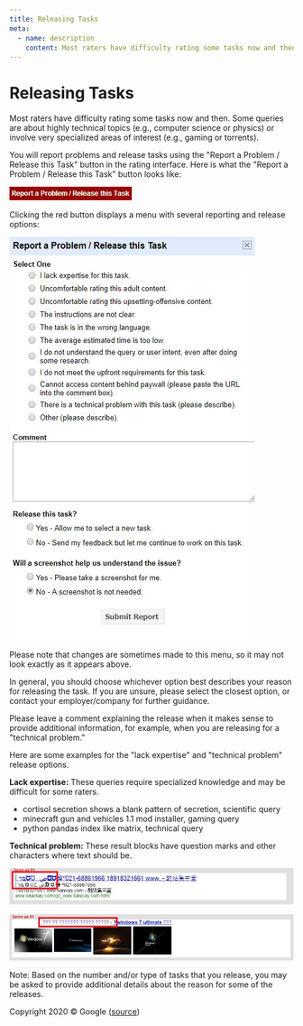 ```yaml
---
title: Releasing Tasks
meta:
  - name: description
    content: Most raters have difficulty rating some tasks now and then. Some queries are about highly technical topics (e.g., computer science or physics) or involve very specialized areas of interest (e.g., gaming or torrents).
---
```


# Releasing Tasks

Most raters have difficulty rating some tasks now and then. Some queries are about highly technical topics (e.g., computer science or physics) or involve very specialized areas of interest (e.g., gaming or torrents).

You will report problems and release tasks using the "Report a Problem / Release this Task" button in the rating interface. Here is what the "Report a Problem / Release this Task" button looks like:

![](../images/img850.jpg)

Clicking the red button displays a menu with several reporting and release options:

![](../images/img851.jpg)

Please note that changes are sometimes made to this menu, so it may not look exactly as it appears above.

In general, you should choose whichever option best describes your reason for releasing the task. If you are unsure, please select the closest option, or contact your employer/company for further guidance.

Please leave a comment explaining the release when it makes sense to provide additional information, for example, when you are releasing for a "technical problem."

Here are some examples for the "lack expertise" and "technical problem" release options.

**Lack expertise:** These queries require specialized knowledge and may be difficult for some raters.

- <span class="query">cortisol secretion shows a blank pattern of secretion</span>, scientific query
- <span class="query">minecraft gun and vehicles 1.1 mod installer</span>, gaming query
- <span class="query">python pandas index like matrix</span>, technical query

**Technical problem:** These result blocks have question marks and other characters where text should be.

![](../images/img853.jpg)

![](../images/img854.jpg)

<div class="note">

Note: Based on the number and/or type of tasks that you release, you may be asked to provide additional details about the reason for some of the releases.

</div>

<div class="source">
Copyright 2020 © Google (<a href="https://static.googleusercontent.com/media/guidelines.raterhub.com///searchqualityevaluatorguidelines.pdf">source</a>)
</div>
